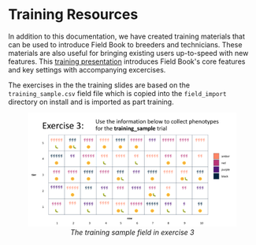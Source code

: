 Training Resources
==================

In addition to this documentation, we have created training materials
that can be used to introduce Field Book to breeders and technicians.
These materials are also useful for bringing existing users up-to-speed
with new features. This [training
presentation](https://docs.google.com/presentation/d/1Milb9mO_LNtLmgo4AQYH7nQ-9E428gGv/edit?usp=sharing&ouid=109819954855460677835&rtpof=true&sd=true)
introduces Field Book's core features and key settings with
accompanying excercises.

The exercises in the the training slides are based on the
`training_sample.csv` field file which is copied into the
`field_import` directory on install and is imported as part training.

<figure align="center" class="image">
  <img src="/_static/images/training_field.png" width="1100px"> 
  <figcaption><i>The training sample field in exercise 3</i></figcaption> 
</figure>
